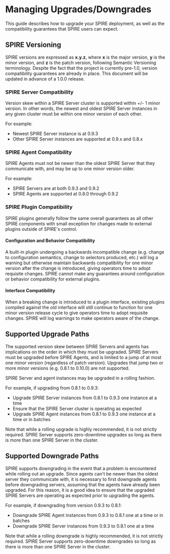 # Managing Upgrades/Downgrades
This guide describes how to upgrade your SPIRE deployment, as well as the compatibility guarantees that SPIRE users can expect.

## SPIRE Versioning
SPIRE versions are expressed as **x.y.z**, where **x** is the major version, **y** is the minor version, and **z** is the patch version, following Semantic Versioning terminology. Despite the fact that the project is currently pre-1.0, version compatibility guarantees are already in place. This document will be updated in advance of a 1.0.0 release.

### SPIRE Server Compatibility
Version skew within a SPIRE Server cluster is supported within +/- 1 minor version. In other words, the newest and oldest SPIRE Server instances in any given cluster must be within one minor version of each other.

For example:
* Newest SPIRE Server instance is at 0.9.3
* Other SPIRE Server instances are supported at 0.9.x and 0.8.x

### SPIRE Agent Compatibility
SPIRE Agents must not be newer than the oldest SPIRE Server that they communicate with, and may be up to one minor version older.

For example:
* SPIRE Servers are at both 0.9.3 and 0.9.2
* SPIRE Agents are supported at 0.8.0 through 0.9.2

### SPIRE Plugin Compatibility
SPIRE plugins generally follow the same overall guarantees as all other SPIRE components with small exception for changes made to external plugins outside of SPIRE's control.

#### Configuration and Behavior Compatibility
A built-in plugin undergoing a backwards incompatible change (e.g. change to configuration semantics, change to selectors produced, etc.) will log a warning but otherwise maintain backwards compatibility for one minor version after the change is introduced, giving operators time to adopt requisite changes.
SPIRE cannot make any guarantees around configuration or behavior compatibility for external plugins.

#### Interface Compatibility
When a breaking change is introduced to a plugin interface, existing plugins compiled against the old interface will still continue to function for one minor version release cycle to give operators time to adopt requisite changes. SPIRE will log warnings to make operators aware of the change.

## Supported Upgrade Paths

The supported version skew between SPIRE Servers and agents has implications on the order in which they must be upgraded. SPIRE Servers must be upgraded before SPIRE Agents, and is limited to a jump of at most one minor version (regardless of patch version). Upgrades that jump two or more minor versions (e.g. 0.8.1 to 0.10.0) are not supported.

SPIRE Server and agent instances may be upgraded in a rolling fashion.

For example, if upgrading from 0.8.1 to 0.9.3:
* Upgrade SPIRE Server instances from 0.8.1 to 0.9.3 one instance at a time
* Ensure that the SPIRE Server cluster is operating as expected
* Upgrade SPIRE Agent instances from 0.8.1 to 0.9.3 one instance at a time or in batches

Note that while a rolling upgrade is highly recommended, it is not strictly required. SPIRE Server supports zero-downtime upgrades so long as there is more than one SPIRE Server in the cluster.

## Supported Downgrade Paths

SPIRE supports downgrading in the event that a problem is encountered while rolling out an upgrade. Since agents can't be newer than the oldest server they communicate with, it is necessary to first downgrade agents before downgrading servers, assuming that the agents have already been upgraded. For this reason, it is a good idea to ensure that the upgraded SPIRE Servers are operating as expected prior to upgrading the agents.

For example, if downgrading from version 0.9.3 to 0.8.1:
* Downgrade SPIRE Agent instances from 0.9.3 to 0.8.1 one at a time or in batches
* Downgrade SPIRE Server instances from 0.9.3 to 0.8.1 one at a time

Note that while a rolling downgrade is highly recommended, it is not strictly required. SPIRE Server supports zero-downtime downgrades so long as there is more than one SPIRE Server in the cluster.

